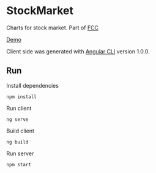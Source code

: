 # StockMarket

Charts for stock market. Part of [FCC](https://www.freecodecamp.org/challenges/chart-the-stock-market)

[Demo](https://stock-market26.herokuapp.com/)

Client side was generated with [Angular CLI](https://github.com/angular/angular-cli) version 1.0.0.

## Run

Install dependencies

`npm install`

Run client 

`ng serve`

Build client

`ng build`

Run server

`npm start`
